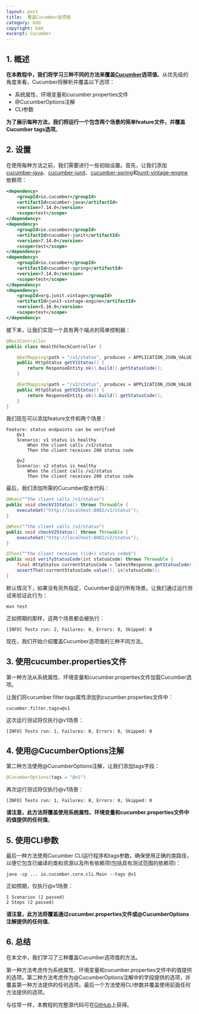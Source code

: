 ```yaml
---
layout: post
title:  覆盖Cucumber选项值
category: bdd
copyright: bdd
excerpt: Cucumber
---
```


## 1. 概述

**在本教程中，我们将学习三种不同的方法来覆盖[Cucumber](https://www.baeldung.com/cucumber-spring-integration)选项值**。从优先级的角度来看，Cucumber将解析并覆盖以下选项：

- 系统属性、环境变量和cucumber.properties文件
- @CucumberOptions注解
- CLI参数

**为了展示每种方法，我们将运行一个包含两个场景的简单feature文件，并覆盖Cucumber tags选项**。

## 2. 设置

在使用每种方法之前，我们需要进行一些初始设置。首先，让我们添加[cucumber-java](https://mvnrepository.com/artifact/io.cucumber/cucumber-java)、[cucumber-junit](https://mvnrepository.com/artifact/io.cucumber/cucumber-junit)、[cucumber-spring](https://mvnrepository.com/artifact/io.cucumber/cucumber-spring)和[junit-vintage-engine](https://mvnrepository.com/artifact/org.junit.vintage/junit-vintage-engine)依赖项：

```xml
<dependency>
    <groupId>io.cucumber</groupId>
    <artifactId>cucumber-java</artifactId>
    <version>7.14.0</version>
    <scope>test</scope>
</dependency>
<dependency>
    <groupId>io.cucumber</groupId>
    <artifactId>cucumber-junit</artifactId>
    <version>7.14.0</version>
    <scope>test</scope>
</dependency>
<dependency>
    <groupId>io.cucumber</groupId>
    <artifactId>cucumber-spring</artifactId>
    <version>7.14.0</version>
    <scope>test</scope>
</dependency>
<dependency>
    <groupId>org.junit.vintage</groupId>
    <artifactId>junit-vintage-engine</artifactId>
    <version>5.10.0</version>
    <scope>test</scope>
</dependency>
```

接下来，让我们实现一个具有两个端点的简单控制器：

```java
@RestController
public class HealthCheckController {

    @GetMapping(path = "/v1/status", produces = APPLICATION_JSON_VALUE)
    public HttpStatus getV1Status() {
        return ResponseEntity.ok().build().getStatusCode();
    }

    @GetMapping(path = "/v2/status", produces = APPLICATION_JSON_VALUE)
    public HttpStatus getV2Status() {
        return ResponseEntity.ok().build().getStatusCode();
    }
}
```

我们现在可以添加feature文件和两个场景：

```gherkin
Feature: status endpoints can be verified
    @v1
    Scenario: v1 status is healthy
        When the client calls /v1/status
        Then the client receives 200 status code

    @v2
    Scenario: v2 status is healthy
        When the client calls /v2/status
        Then the client receives 200 status code
```

最后，我们添加所需的Cucumber胶水代码：

```java
@When("^the client calls /v1/status")
public void checkV1Status() throws Throwable {
    executeGet("http://localhost:8082/v1/status");
}

@When("^the client calls /v2/status")
public void checkV2Status() throws Throwable {
    executeGet("http://localhost:8082/v2/status");
}

@Then("^the client receives (\\d+) status code$")
public void verifyStatusCode(int statusCode) throws Throwable {
    final HttpStatus currentStatusCode = latestResponse.getStatusCode();
    assertThat(currentStatusCode.value(), is(statusCode));
}
```

默认情况下，如果没有另外指定，Cucumber会运行所有场景。让我们通过运行测试来验证此行为：

```shell
mvn test
```

正如预期的那样，这两个场景都会被执行：

```text
[INFO] Tests run: 2, Failures: 0, Errors: 0, Skipped: 0
```

现在，我们开始介绍覆盖Cucumber选项值的三种不同方法。

## 3. 使用cucumber.properties文件

第一种方法从系统属性、环境变量和cucumber.properties文件加载Cucumber选项。

让我们将cucumber.filter.tags属性添加到cucumber.properties文件中：

```properties
cucumber.filter.tags=@v1
```

这次运行测试将仅执行@v1场景：

```text
[INFO] Tests run: 1, Failures: 0, Errors: 0, Skipped: 0
```

## 4. 使用@CucumberOptions注解

第二种方法使用@CucumberOptions注解，让我们添加tags字段：

```java
@CucumberOptions(tags = "@v1")
```

再次运行测试将仅执行@v1场景：

```text
[INFO] Tests run: 1, Failures: 0, Errors: 0, Skipped: 0
```

**请注意，此方法将覆盖使用系统属性、环境变量和cucumber.properties文件中的值提供的任何值**。

## 5. 使用CLI参数

最后一种方法使用Cucumber CLI运行程序和tags参数。确保使用正确的类路径，以便它包含已编译的类和资源以及所有依赖项(包括具有测试范围的依赖项)：

```shell
java -cp ... io.cucumber.core.cli.Main --tags @v1
```

正如预期，仅执行@v1场景：

```text
1 Scenarios (1 passed)
2 Steps (2 passed)
```

**请注意，此方法将覆盖通过cucumber.properties文件或@CucumberOptions注解提供的任何值**。

## 6. 总结

在本文中，我们学习了三种覆盖Cucumber选项值的方法。

第一种方法考虑作为系统属性、环境变量和cucumber.properties文件中的值提供的选项。第二种方法考虑作为@CucumberOptions注解中的字段提供的选项，并覆盖第一种方法提供的任何选项。最后一个方法使用CLI参数并覆盖使用前面任何方法提供的选项。

与往常一样，本教程的完整源代码可在[GitHub](https://github.com/tuyucheng7/taketoday-tutorial4j/tree/master/software.test/cucumber-spring)上获得。